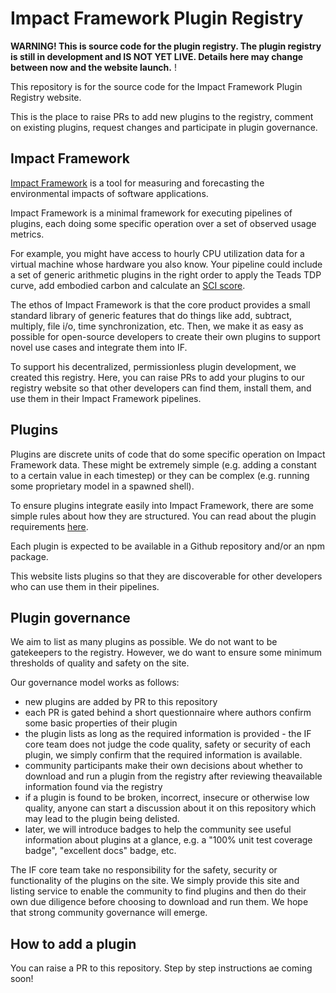 # Impact Framework Plugin Registry

**WARNING! This is source code for the plugin registry. The plugin registry is still in development and IS NOT YET LIVE. Details here may change between now and the website launch.** !


This repository is for the source code for the Impact Framework Plugin Registry website.

This is the place to raise PRs to add new plugins to the registry, comment on existing plugins, request changes and participate in plugin governance.

## Impact Framework

[Impact Framework](https://if.greensoftware.foundation/) is a tool for measuring and forecasting the environmental impacts of software applications.

Impact Framework is a minimal framework for executing pipelines of plugins, each doing some specific operation over a set of observed usage metrics.

For example, you might have access to hourly CPU utilization data for a virtual machine whose hardware you also know. Your pipeline could include a set of generic arithmetic plugins in the right order to apply the Teads TDP curve, add embodied carbon and calculate an [SCI score](https://greensoftware.foundation/articles/the-green-software-foundation-releases-alpha-version-of-software-carbon-intensity).

The ethos of Impact Framework is that the core product provides a small standard library of generic features that do things like add, subtract, multiply, file i/o, time synchronization, etc. Then, we make it as easy as possible for open-source developers to create their own plugins to support novel use cases and integrate them into IF.

To support his decentralized, permissionless plugin development, we created this registry. Here, you can raise PRs to add your plugins to our registry website so that other developers can find them, install them, and use them in their Impact Framework pipelines.


## Plugins

Plugins are discrete units of code that do some specific operation on Impact Framework data. These might be extremely simple (e.g. adding a constant to a certain value in each timestep) or they can be complex (e.g. running some proprietary model in a spawned shell). 

To ensure plugins integrate easily into Impact Framework, there are some simple rules about how they are structured. You can read about the plugin requirements [here](https://if.greensoftware.foundation/developers/how-to-build-plugins).

Each plugin is expected to be available in a Github repository and/or an npm package.

This website lists plugins so that they are discoverable for other developers who can use them in their pipelines.



## Plugin governance

We aim to list as many plugins as possible. We do not want to be gatekeepers to the registry. However, we do want to ensure some minimum thresholds of quality and safety on the site. 

Our governance model works as follows:

- new plugins are added by PR to this repository
- each PR is gated behind a short questionnaire where authors confirm some basic properties of their plugin
- the plugin lists as long as the required information is provided - the IF core team does not judge the code quality, safety or security of each plugin, we simply confirm that the required information is available.
- community participants make their own decisions about whether to download and run a plugin from the registry after reviewing theavailable information found via the registry
- if a plugin is found to be broken, incorrect, insecure or otherwise low quality, anyone can start a discussion about it on this repository which may lead to the plugin being delisted.
- later, we will introduce badges to help the community see useful information about plugins at a glance, e.g. a "100% unit test coverage badge", "excellent docs" badge, etc.

The IF core team take no responsibility for the safety, security or functionality of the plugins on the site. We simply provide this site and listing service to enable the community to find plugins and then do their own due diligence before choosing to download and run them. We hope that strong community governance will emerge.

## How to add a plugin

You can raise a PR to this repository. Step by step instructions ae coming soon!
